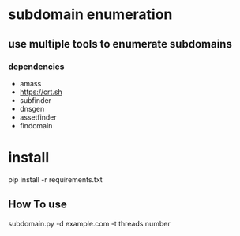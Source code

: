 # subdomain enumeration

## use multiple tools to enumerate subdomains

### dependencies


- amass
- https://crt.sh
- subfinder
- dnsgen
- assetfinder
- findomain

# install 

pip install -r requirements.txt
## How To use

subdomain.py -d example.com -t threads number